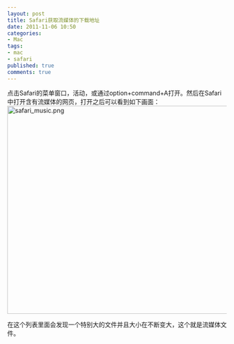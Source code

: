 ```yaml
---
layout: post
title: Safari获取流媒体的下载地址
date: 2011-11-06 10:50
categories:
- Mac
tags:
- mac
- safari
published: true
comments: true
---
```

<p><p>点击Safari的菜单窗口，活动，或通过option+command+A打开。然后在Safari中打开含有流媒体的网页，打开之后可以看到如下画面：<img title="safari_music.png" src="http://phaibin.tk/wp-content/uploads/2011/11/safari_music1.png" border="0" alt="safari_music.png" width="584" height="477" /></p>
<p>在这个列表里面会发现一个特别大的文件并且大小在不断变大，这个就是流媒体文件。</p></p>

